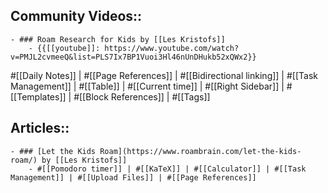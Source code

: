 ## Community Videos::
    - ### Roam Research for Kids by [[Les Kristofs]]
        - {{[[youtube]]: https://www.youtube.com/watch?v=PMJL2cvmeeQ&list=PLS7Ix7BP1Vuoi3Hl46nUnDHukb52xQWx2}}
#[[Daily Notes]] | #[[Page References]] | #[[Bidirectional linking]] | #[[Task Management]] | #[[Table]] | #[[Current time]] | #[[Right Sidebar]] | #[[Templates]] | #[[Block References]] | #[[Tags]] 
## Articles::
    - ### [Let the Kids Roam](https://www.roambrain.com/let-the-kids-roam/) by [[Les Kristofs]]
        - #[[Pomodoro timer]] | #[[KaTeX]] | #[[Calculator]] | #[[Task Management]] | #[[Upload Files]] | #[[Page References]]

